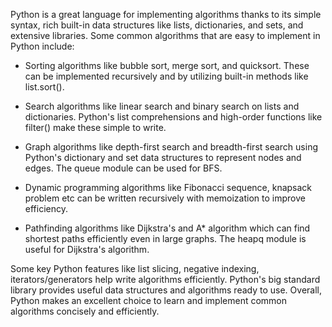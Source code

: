 Python is a great language for implementing algorithms thanks to its simple syntax, rich built-in data structures like lists, dictionaries, and sets, and extensive libraries. 
Some common algorithms that are easy to implement in Python include:

- Sorting algorithms like bubble sort, merge sort, and quicksort. These can be implemented recursively and by utilizing built-in methods like list.sort().

- Search algorithms like linear search and binary search on lists and dictionaries. Python's list comprehensions and high-order functions like filter() make these simple to write.

- Graph algorithms like depth-first search and breadth-first search using Python's dictionary and set data structures to represent nodes and edges. The queue module can be used for BFS.

- Dynamic programming algorithms like Fibonacci sequence, knapsack problem etc can be written recursively with memoization to improve efficiency.

- Pathfinding algorithms like Dijkstra's and A* algorithm which can find shortest paths efficiently even in large graphs. The heapq module is useful for Dijkstra's algorithm.

Some key Python features like list slicing, negative indexing, iterators/generators help write algorithms efficiently. Python's big standard 
library provides useful data structures and algorithms ready to use. Overall, Python makes an excellent choice to learn and implement common 
algorithms concisely and efficiently.
